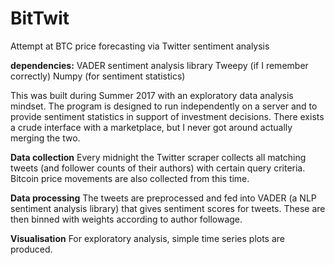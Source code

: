 # BitTwit 
Attempt at BTC price forecasting via Twitter sentiment analysis

__dependencies:__
VADER sentiment analysis library
Tweepy (if I remember correctly)
Numpy (for sentiment statistics)

This was built during Summer 2017 with an exploratory data analysis mindset.
The program is designed to run independently on a server and to provide sentiment statistics in support of investment decisions.
There exists a crude interface with a marketplace, but I never got around actually merging the two.

**Data collection**
Every midnight the Twitter scraper collects all matching tweets (and follower counts of their authors) with certain query criteria.
Bitcoin price movements are also collected from this time.

**Data processing**
The tweets are preprocessed and fed into VADER (a NLP sentiment analysis library) that gives sentiment scores for tweets.
These are then binned with weights according to author followage.

**Visualisation**
For exploratory analysis, simple time series plots are produced. 

